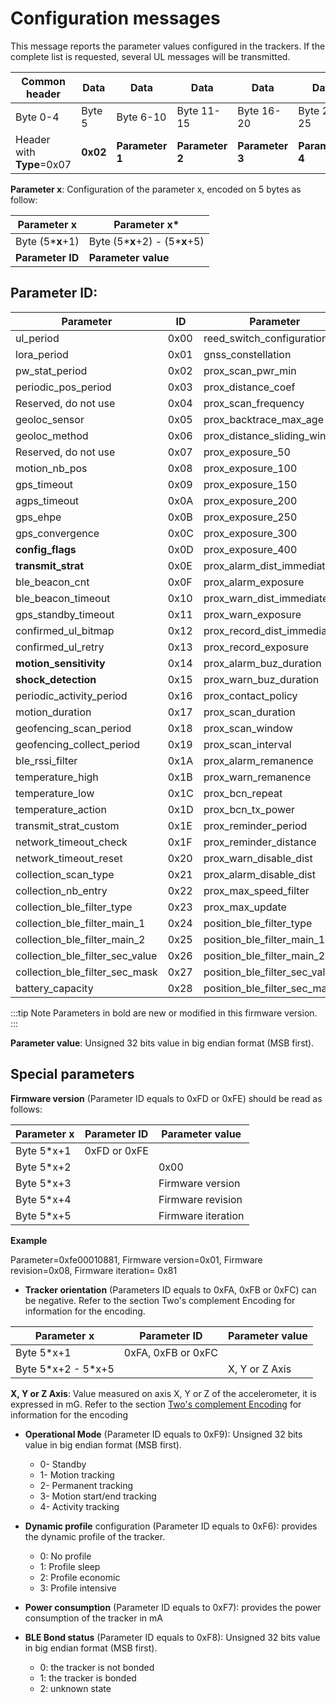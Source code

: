 # Configuration messages

This message reports the parameter values configured in the trackers. If the complete list is requested, several UL messages will be transmitted.

|Common header | Data |  Data |  Data |  Data | Data | Data|
|--------|--------|--------|--------|--------|--------|--------|
| Byte 0-4 |  Byte 5 |  Byte 6-10 |  Byte 11-15 |  Byte 16-20 |  Byte 21-25 |  Byte 26-30 |
| Header with **Type**=0x07 |**0x02**|**Parameter 1**|**Parameter 2**|**Parameter 3**|**Parameter 4**|**Parameter 5**|

 **Parameter x**: Configuration of the parameter x, encoded on 5 bytes as follow:

|  Parameter x   |    Parameter x*               |
|--------------------|-----------------------------------|
|  Byte (5\***x**+1) |  Byte (5\***x**+2) - (5\***x**+5) |
|  **Parameter ID**  |  **Parameter value**              |

## Parameter ID:

|Parameter|ID|Parameter|ID|Parameter|ID|
|-------------|------|-------------|------|-------------|------|
|ul_period	  |0x00	|reed_switch_configuration	|0x29	|position_ble_report_type	|0x52|
|lora_period	  |0x01	|gnss_constellation	|0x2A	|buzzer_volume	|0x53|
|pw_stat_period	|0x02	|prox_scan_pwr_min	|0x2B	|angle_detect_mode	|0x54|
|periodic_pos_period	|0x03	|prox_distance_coef	|0x2C	|angle_ref_acq	|0x55|
|Reserved, do not use	|0x04	|prox_scan_frequency	|0x2D	|angle_ref_acc_x	|0x56|
|geoloc_sensor	|0x05	|prox_backtrace_max_age	|0x2E	|angle_ref_acc_y	|0x57|
|geoloc_method	|0x06	|prox_distance_sliding_window	|0x2F	|angle_ref_acc_z	|0x58|
|Reserved, do not use	|0x07	|prox_exposure_50	|0x30	|angle_critical	|0x59|
|motion_nb_pos	|0x08	|prox_exposure_100	|0x31	|angle_critical_hyst	|0x5A|
|gps_timeout	|0x09	|prox_exposure_150	|0x32	|angle_report_mode	|0x5B|
|agps_timeout	|0x0A	|prox_exposure_200	|0x33	|angle_report_period	|0x5C|
|gps_ehpe	|0x0B	|prox_exposure_250	|0x34	|angle_report_repeat	|0x5D|
|gps_convergence	|0x0C	|prox_exposure_300	|0x35	|angle_rising_time	|0x5E|
|**config_flags**	|0x0D	|prox_exposure_400	|0x36	|angle_falling_time	|0x5F|
|**transmit_strat**	|0x0E	|prox_alarm_dist_immediate	|0x37	|angle_learning_time	|0x60|
|ble_beacon_cnt	|0x0F	|prox_alarm_exposure	|0x38	|angle_acc_accuracy	|0x61|
|ble_beacon_timeout	|0x10	|prox_warn_dist_immediate	|0x39	|angle_deviation_delta	|0x62|
|gps_standby_timeout	|0x11	|prox_warn_exposure	|0x3A	|angle_deviation_min_interval	|0x63|
|confirmed_ul_bitmap	|0x12	|prox_record_dist_immediate	|0x3B	|angle_deviation_max_interval	|0x64|
|confirmed_ul_retry	|0x13	|prox_record_exposure	|0x3C	|default_profile	|0x65|
|**motion_sensitivity**	|0x14	|prox_alarm_buz_duration	|0x3D	|password	|0x66|
|**shock_detection**	|0x15	|prox_warn_buz_duration	|0x3E	|gps_t0_timeout	|0x67|
|periodic_activity_period	|0x16	|prox_contact_policy	|0x3F	|gps_fix_timeout	|0x68|
|motion_duration	|0x17	|prox_scan_duration	|0x40	|geofencing_scan_duration	|0x69|
|geofencing_scan_period	|0x18	|prox_scan_window	|0x41	|beaconing_type	|0x6A|
|geofencing_collect_period	|0x19	|prox_scan_interval	|0x42	|beaconing_tx_power	|0x6B|
|ble_rssi_filter	|0x1A	|prox_alarm_remanence	|0x43	|beaconing_static_interval	|0x6C|
|temperature_high	|0x1B	|prox_warn_remanence	|0x44	|beaconing_motion_interval	|0x6D|
|temperature_low	|0x1C	|prox_bcn_repeat	|0x45	|beaconing_motion_duration	|0x6E|
|temperature_action	|0x1D	|prox_bcn_tx_power	|0x46	|ble_cnx_adv_duration	|0x6F|
|transmit_strat_custom	|0x1E	|prox_reminder_period	|0x47	|**beacon_id_0**	|0x70|
|network_timeout_check	|0x1F	|prox_reminder_distance	|0x48	|**beacon_id_1**	|0x71|
|network_timeout_reset	|0x20   |prox_warn_disable_dist	|0x49	|**beacon_id_2**	|0x72|
|collection_scan_type	|0x21	|prox_alarm_disable_dist	|0x4A	|**beacon_id_3**	|0x73|
|collection_nb_entry	|0x22	|prox_max_speed_filter	|0x4B	|**beacon_id_4**	|0x74|
|collection_ble_filter_type	|0x23	|prox_max_update	|0x4C	|**sos_period**	|0x75|
|collection_ble_filter_main_1	|0x24	|position_ble_filter_type	|0x4D	|**motion_debounce**	|0x76|
|collection_ble_filter_main_2	|0x25	|position_ble_filter_main_1	|0x4E	|**button mapping**	|0x77|
|collection_ble_filter_sec_value	|0x26	|position_ble_filter_main_2	|0x4F	|**default_datarate**	|0x78|
|collection_ble_filter_sec_mask	|0x27	|position_ble_filter_sec_value	|0x50|		
|battery_capacity	|0x28	|position_ble_filter_sec_mask	|0x51|		

:::tip Note
Parameters in bold are new or modified in this firmware version.
:::

**Parameter value**: Unsigned 32 bits value in big endian format (MSB first).

## Special parameters

**Firmware version** (Parameter ID equals to 0xFD or 0xFE) should be read as follows:

|  Parameter x   |  Parameter ID  |  Parameter value |
|--------------------|--------------------|----------------------|
|  Byte 5\*x+1     | 0xFD or 0xFE       |                      |
|  Byte 5\*x+2     |                    |  0x00                |
|  Byte 5\*x+3     |                    |  Firmware version    |
|  Byte 5\*x+4     |                    |  Firmware revision   |
|  Byte 5\*x+5     |                    |  Firmware iteration  |


**Example**

 Parameter=0xfe00010881, Firmware version=0x01, Firmware revision=0x08, Firmware iteration= 0x81

-   **Tracker orientation** (Parameters ID equals to 0xFA, 0xFB or 0xFC) can be negative. Refer to the section Two's complement Encoding for information for the encoding.

|  Parameter x          |  Parameter ID  |  Parameter value|
|---------------------------|--------------------|----------------------|
|  Byte 5\*x+1              | 0xFA, 0xFB or 0xFC |                      |
|  Byte 5\*x+2 - 5\*x+5     |                    |  X, Y or Z Axis      |

 **X, Y or Z Axis**: Value measured on axis X, Y or Z of the accelerometer, it is expressed in mG. Refer to the section [Two's complement Encoding](../../downlink-messages/two-complement-encoding/readme.md) for information for the encoding

-   **Operational Mode** (Parameter ID equals to 0xF9): Unsigned 32 bits value in big endian format (MSB first).
    -   0- Standby
    -   1- Motion tracking
    -   2- Permanent tracking
    -   3- Motion start/end tracking
    -   4- Activity tracking

-   **Dynamic profile** configuration (Parameter ID equals to 0xF6): provides the dynamic profile of the tracker.
    -   0: No profile
    -   1: Profile sleep
    -   2: Profile economic
    -   3: Profile intensive

-   **Power consumption** (Parameter ID equals to 0xF7): provides the power consumption of the tracker in mA

-   **BLE Bond status** (Parameter ID equals to 0xF8): Unsigned 32 bits value in big endian format (MSB first).
    -   0: the tracker is not bonded
    -   1: the tracker is bonded
    -   2: unknown state